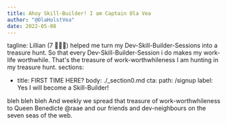 ```yaml
---
title: Ahoy Skill-Builder! I am Captain Ola Vea
author: "@OlaHolstVea"
date: 2022-05-08
---
```


tagline: Lillian (7 🏴‍☠️👸) helped me turn my Dev-Skill-Builder-Sessions into a treasure hunt. So that every Dev-Skill-Builder-Session i do makes my work-life worthwhile. That's the treasure of work-worthwhileness I am hunting in my treasure hunt.
sections:

- title: FIRST TIME HERE?
  body: ./\_section0.md
  cta:
  path: /signup
  label: Yes I will become a Skill-Builder!

bleh bleh bleh
And weekly we spread that treasure of work-worthwhileness to Queen Benedicte @raae and our friends and dev-neighbours on the seven seas of the web.
